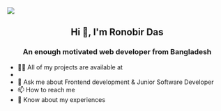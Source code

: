  
 <img src="https://repository-images.githubusercontent.com/588181932/e36ec678-7984-4cdd-8e4c-a3932772ff8e">
   
   <h2 align="center">Hi 👋, I'm Ronobir Das</h2>
   <div>
   <h3 align="center">An enough motivated web developer from Bangladesh</h3>

   <div>
   <ul>
   <li>👨‍💻 All of my projects are available at <li><a href="https://ronobir-web.surge.sh/"></a>
   <li>💬 Ask me about Frontend development & Junior Software Developer</li>
   <li>📫 How to reach me </li><a href="priashdas84@gmail.com"></a>
   <li>📄 Know about my experiences </li><a href="https://docs.google.com/document/d/1wMPLnOuszzeIPOdX2i9E9LxF4KBWQsdwWwyn7Oi8Uow/edit"></a>
   
   </ul>
   
   </div>
   </div>
